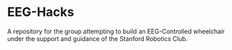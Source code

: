 # EEG-Hacks
A repository for the group attempting to build an EEG-Controlled wheelchair under the support and guidance of the Stanford Robotics Club.